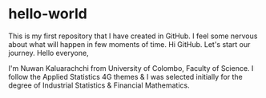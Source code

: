 # hello-world
This is my first repository that I have created in GitHub. I feel some nervous about what will happen in few moments of time. Hi GitHub. Let's start our journey.
Hello everyone,

I'm Nuwan Kaluarachchi from University of Colombo, Faculty of Science. I follow the Applied Statistics 4G themes & I was selected initially for the degree of Industrial Statistics & Financial Mathematics. 
